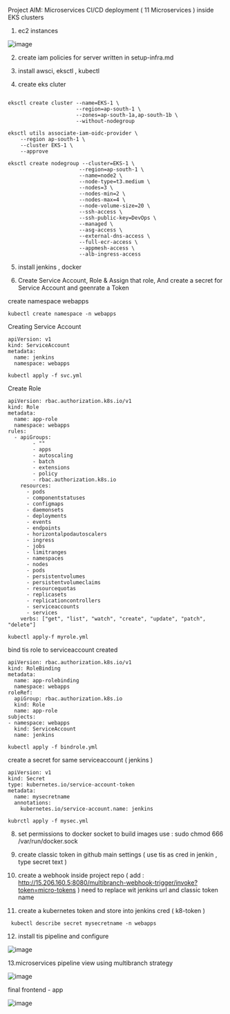 Project AIM: Microservices CI/CD deployment ( 11 Microservices ) inside EKS clusters 

1. ec2 instances 

![image](https://github.com/user-attachments/assets/7198343d-841d-48ca-b981-6b7091b2dfc9)

2.  create iam policies for server written in setup-infra.md

3.  install awsci, eksctl , kubectl

   
4.  create eks cluter

```

eksctl create cluster --name=EKS-1 \
                      --region=ap-south-1 \
                      --zones=ap-south-1a,ap-south-1b \
                      --without-nodegroup

eksctl utils associate-iam-oidc-provider \
    --region ap-south-1 \
    --cluster EKS-1 \
    --approve

eksctl create nodegroup --cluster=EKS-1 \
                       --region=ap-south-1 \
                       --name=node2 \
                       --node-type=t3.medium \
                       --nodes=3 \
                       --nodes-min=2 \
                       --nodes-max=4 \
                       --node-volume-size=20 \
                       --ssh-access \
                       --ssh-public-key=DevOps \
                       --managed \
                       --asg-access \
                       --external-dns-access \
                       --full-ecr-access \
                       --appmesh-access \
                       --alb-ingress-access

```
5.  install jenkins , docker

   
7.  Create Service Account, Role & Assign that role, And create a secret for Service Account and geenrate a Token

create namespace webapps 

```
kubectl create namespace -n webapps

```
Creating Service Account
```
apiVersion: v1
kind: ServiceAccount
metadata:
  name: jenkins
  namespace: webapps
```

```
kubectl apply -f svc.yml
```

Create Role
```
apiVersion: rbac.authorization.k8s.io/v1
kind: Role
metadata:
  name: app-role
  namespace: webapps
rules:
  - apiGroups:
        - ""
        - apps
        - autoscaling
        - batch
        - extensions
        - policy
        - rbac.authorization.k8s.io
    resources:
      - pods
      - componentstatuses
      - configmaps
      - daemonsets
      - deployments
      - events
      - endpoints
      - horizontalpodautoscalers
      - ingress
      - jobs
      - limitranges
      - namespaces
      - nodes
      - pods
      - persistentvolumes
      - persistentvolumeclaims
      - resourcequotas
      - replicasets
      - replicationcontrollers
      - serviceaccounts
      - services
    verbs: ["get", "list", "watch", "create", "update", "patch", "delete"]

```
```
kubectl apply-f myrole.yml
```
bind tis role to serviceaccount created 

```
apiVersion: rbac.authorization.k8s.io/v1
kind: RoleBinding
metadata:
  name: app-rolebinding
  namespace: webapps 
roleRef:
  apiGroup: rbac.authorization.k8s.io
  kind: Role
  name: app-role 
subjects:
- namespace: webapps 
  kind: ServiceAccount
  name: jenkins

```
```
kubectl apply -f bindrole.yml
```

create a secret for same serviceaccount ( jenkins ) 
```
apiVersion: v1
kind: Secret
type: kubernetes.io/service-account-token
metadata:
  name: mysecretname
  annotations:
    kubernetes.io/service-account.name: jenkins

```
```
kubrctl apply -f mysec.yml
```

8.  set permissions to docker socket to build images use : sudo chmod 666  /var/run/docker.sock

9.  create classic token in github main settings ( use tis as cred in jenkin , type secret text ) 

10.  create a webhook inside project repo ( add :  http://15.206.160.5:8080/multibranch-webhook-trigger/invoke?token=micro-tokens ) need to replace wit jenkins url and classic token name

11.  create a kubernetes token and  store into jenkins cred ( k8-token ) 

```
 kubectl describe secret mysecretname -n webapps
```

12. install tis pipeline and configure

![image](https://github.com/user-attachments/assets/3e4473b9-c114-464e-b0c7-06ebc5b8625b)

13.microservices  pipeline view using multibranch strategy 

![image](https://github.com/user-attachments/assets/e7a48a9a-806b-4174-a4e3-affe12e05717)



final frontend - app

![image](https://github.com/user-attachments/assets/de7d4d43-7496-4372-a878-d6f4bc466797)


